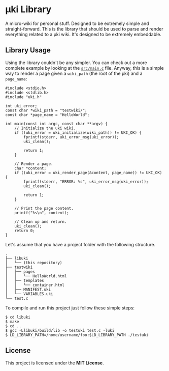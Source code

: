 # μki Library

A micro-wiki for personal stuff. Designed to be extremely simple and
straight-forward. This is the library that should be used to parse and render
everything related to a μki wiki. It's designed to be extremely embeddable.


## Library Usage

Using the library couldn't be any simpler. You can check out a more complete
example by looking at the [`src/main.c`](/src/main.c) file. Anyway, this is
a simple way to render a page given a `wiki_path` (the root of the μki) and
a `page_name`:

```
#include <stdio.h>
#include <stdlib.h>
#include "uki.h"

int uki_error;
const char *wiki_path = "testwiki/";
const char *page_name = "HelloWorld";

int main(const int argc, const char **argv) {
	// Initialize the uki wiki.
	if ((uki_error = uki_initialize(wiki_path)) != UKI_OK) {
		fprintf(stderr, uki_error_msg(uki_error));
		uki_clean();

		return 1;
	}

	// Render a page.
	char *content;
	if ((uki_error = uki_render_page(&content, page_name)) != UKI_OK) {
		fprintf(stderr, "ERROR: %s", uki_error_msg(uki_error));
		uki_clean();

		return 1;
	}

	// Print the page content.
	printf("%s\n", content);

	// Clean up and return.
	uki_clean();
	return 0;
}
```

Let's assume that you have a project folder with the following structure.

```
.
├── libuki
│   └── (this repository)
├── testwiki
│   ├── pages
│   │   └── HelloWorld.html
│   ├── templates
│   │   └── container.html
│   ├── MANIFEST.uki
│   └── VARIABLES.uki
└── test.c
```

To compile and run this project just follow these simple steps:

```
$ cd libuki
$ make
$ cd ..
$ gcc -Llibuki/build/lib -o testuki test.c -luki
$ LD_LIBRARY_PATH=/home/username/foo:$LD_LIBRARY_PATH ./testuki
```


## License

This project is licensed under the **MIT License**.
